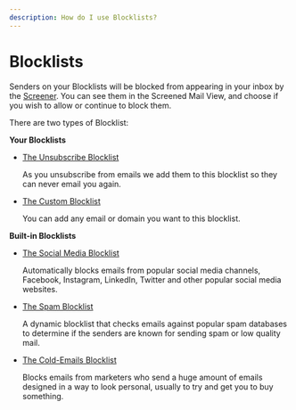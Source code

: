 ```yaml
---
description: How do I use Blocklists?
---
```


# Blocklists

Senders on your Blocklists will be blocked from appearing in your inbox by the [Screener](../screener.md). You can see them in the Screened Mail View, and choose if you wish to allow or continue to block them.

There are two types of Blocklist:

**Your Blocklists**

*   [The Unsubscribe Blocklist](unsubscribe.md)

    As you unsubscribe from emails we add them to this blocklist so they can never email you again.
*   [The Custom Blocklist](custom.md)

    You can add any email or domain you want to this blocklist.

**Built-in Blocklists**

*   [The Social Media Blocklist](social-media.md)

    Automatically blocks emails from popular social media channels, Facebook, Instagram, LinkedIn, Twitter and other popular social media websites.
*   [The Spam Blocklist](spam.md)

    A dynamic blocklist that checks emails against popular spam databases to determine if the senders are known for sending spam or low quality mail.
*   [The Cold-Emails Blocklist](cold-emails.md)

    Blocks emails from marketers who send a huge amount of emails designed in a way to look personal, usually to try and get you to buy something.

